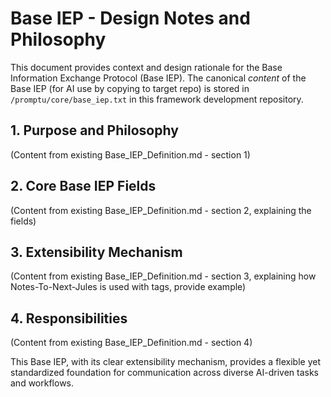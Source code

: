 # Base IEP - Design Notes and Philosophy

This document provides context and design rationale for the Base Information Exchange Protocol (Base IEP). The canonical *content* of the Base IEP (for AI use by copying to target repo) is stored in `/promptu/core/base_iep.txt` in this framework development repository.

## 1. Purpose and Philosophy
(Content from existing Base_IEP_Definition.md - section 1)

## 2. Core Base IEP Fields
(Content from existing Base_IEP_Definition.md - section 2, explaining the fields)

## 3. Extensibility Mechanism
(Content from existing Base_IEP_Definition.md - section 3, explaining how Notes-To-Next-Jules is used with tags, provide example)

## 4. Responsibilities
(Content from existing Base_IEP_Definition.md - section 4)

This Base IEP, with its clear extensibility mechanism, provides a flexible yet standardized foundation for communication across diverse AI-driven tasks and workflows.
